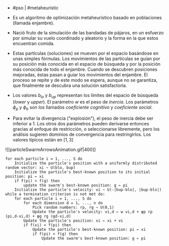 - #pso | #metaheuristic 

- Es un algoritmo de optimización metaheurístico basado en poblaciones (llamada enjambre).
- Nació fruto de la simulación de las bandadas de pájaros, en un esfuerzo por simular su vuelo coordinado y aleatorio y la forma en la que estos encuentran comida.
- Estas partículas (soluciones) se mueven por el espacio basándose en unas simples fórmulas. Los movimientos de las partículas se guían por su posición más conocida en el espacio de búsqueda y por la posición más conocida de todo el enjambre. Cuando se descubren posiciones mejoradas, éstas pasan a guiar los movimientos del enjambre. El proceso se repite y de este modo se espera, aunque no se garantiza, que finalmente se descubra una solución satisfactoria. 
- Los valores $b_{lo}$ y $b_{up}$ representan los límites del espacio de búsqueda (*lower* y *upper*). El parámetro $w$ es el peso de *inercia*. Los parámetros $\phi_p$ y $\phi_b$ son los llamados *coeficiente cognitivo* y *coeficiente social*.
- Para evitar la divergencia ("explosión"), el peso de inercia debe ser inferior a $1$. Los otros dos parámetros pueden derivarse entonces gracias al enfoque de restricción, o seleccionarse libremente, pero los análisis sugieren dominios de convergencia para restringirlos. Los valores típicos están en $[1,3]$

![[particleSwarmArrowsAnimation.gif|400]]

```
for each particle i = 1, ..., S do
    Initialize the particle's position with a uniformly distributed random vector: xi ~ U(blo, bup)
    Initialize the particle's best-known position to its initial position: pi ← xi
    if f(pi) < f(g) then
        update the swarm's best-known position: g ← pi
    Initialize the particle's velocity: vi ~ U(-|bup-blo|, |bup-blo|)
while a termination criterion is not met do:
    for each particle i = 1, ..., S do
        for each dimension d = 1, ..., n do
            Pick random numbers: rp, rg ~ U(0,1)
            Update the particle's velocity: vi,d ← w vi,d + φp rp (pi,d-xi,d) + φg rg (gd-xi,d)
        Update the particle's position: xi ← xi + vi
        if f(xi) < f(pi) then
            Update the particle's best-known position: pi ← xi
            if f(pi) < f(g) then
                Update the swarm's best-known position: g ← pi
```